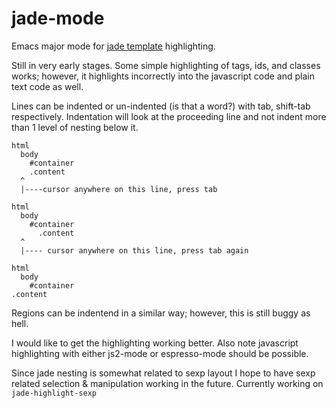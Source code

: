 # jade-mode

Emacs major mode for [jade template](http://github.com/visionmedia/jade) highlighting.

Still in very early stages.  Some simple highlighting of tags, ids, and classes works; however, it highlights incorrectly into the javascript code and plain text code as well.

Lines can be indented or un-indented (is that a word?) with tab, shift-tab respectively.  Indentation will look at the proceeding line and not indent more than 1 level of nesting below it.

    html
      body
        #container
        .content
      ^
      |----cursor anywhere on this line, press tab

    html
      body
        #container
          .content
      ^
      |---- cursor anywhere on this line, press tab again

    html
      body
        #container
    .content

Regions can be indentend in a similar way; however, this is still buggy as hell.

I would like to get the highlighting working better.  Also note javascript highlighting with either js2-mode or espresso-mode should be possible.

Since jade nesting is somewhat related to sexp layout I hope to have sexp related selection & manipulation working in the future.  Currently working on `jade-highlight-sexp`
      
